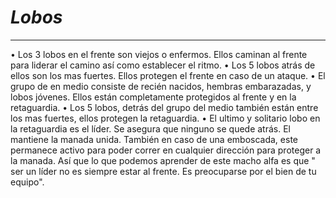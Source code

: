 # ***Lobos***
-------
•	Los 3 lobos en el frente son viejos o enfermos. Ellos caminan al frente para liderar el camino así como establecer el ritmo.
•	Los 5 lobos atrás de ellos son los mas fuertes. Ellos protegen el frente en caso de un ataque.
•	El grupo de en medio consiste de recién nacidos, hembras embarazadas, y lobos jóvenes. Ellos están completamente protegidos al frente y en la retaguardia.
•	Los 5 lobos, detrás del grupo del medio también están entre los mas fuertes, ellos protegen la retaguardia.
•	El ultimo y solitario lobo en la retaguardia es el líder. Se asegura que ninguno se quede atrás. El mantiene la manada unida. También en caso de una emboscada, este permanece activo para poder correr en cualquier dirección para proteger a la manada.
Así que lo que podemos aprender de este macho alfa es que " ser un líder no es siempre estar al frente. Es preocuparse por el bien de tu equipo".
